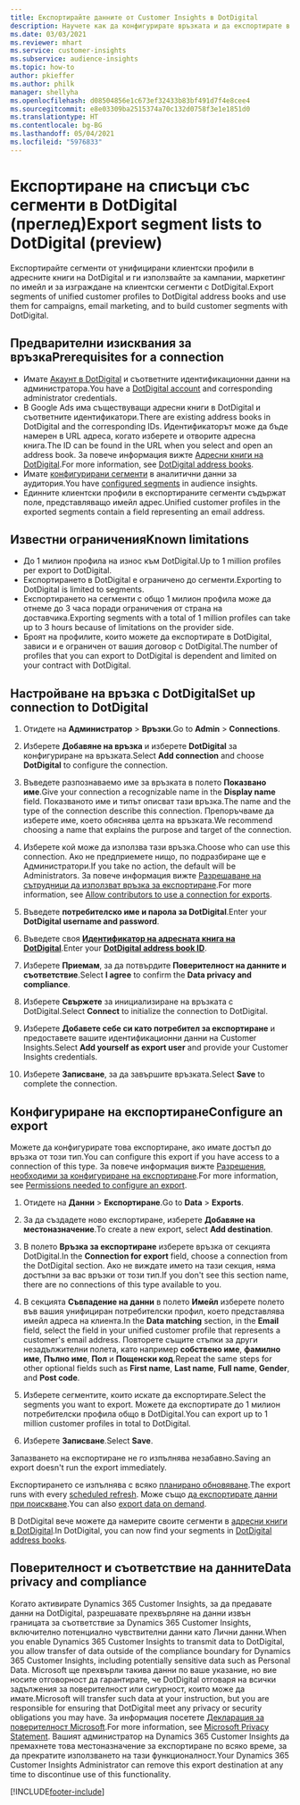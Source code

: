 ```yaml
---
title: Експортирайте данните от Customer Insights в DotDigital
description: Научете как да конфигурирате връзката и да експортирате в DotDigital.
ms.date: 03/03/2021
ms.reviewer: mhart
ms.service: customer-insights
ms.subservice: audience-insights
ms.topic: how-to
author: pkieffer
ms.author: philk
manager: shellyha
ms.openlocfilehash: d08504856e1c673ef32433b83bf491d7f4e8cee4
ms.sourcegitcommit: e8e03309ba2515374a70c132d0758f3e1e1851d0
ms.translationtype: HT
ms.contentlocale: bg-BG
ms.lasthandoff: 05/04/2021
ms.locfileid: "5976833"
---
```

# <a name="export-segment-lists-to-dotdigital-preview"></a><span data-ttu-id="53615-103">Експортиране на списъци със сегменти в DotDigital (преглед)</span><span class="sxs-lookup"><span data-stu-id="53615-103">Export segment lists to DotDigital (preview)</span></span>

<span data-ttu-id="53615-104">Експортирайте сегменти от унифицирани клиентски профили в адресните книги на DotDigital и ги използвайте за кампании, маркетинг по имейл и за изграждане на клиентски сегменти с DotDigital.</span><span class="sxs-lookup"><span data-stu-id="53615-104">Export segments of unified customer profiles to DotDigital address books and use them for campaigns, email marketing, and to build customer segments with DotDigital.</span></span> 

## <a name="prerequisites-for-a-connection"></a><span data-ttu-id="53615-105">Предварителни изисквания за връзка</span><span class="sxs-lookup"><span data-stu-id="53615-105">Prerequisites for a connection</span></span>

-   <span data-ttu-id="53615-106">Имате [Акаунт в DotDigital](https://dotdigital.com/) и съответните идентификационни данни на администратора.</span><span class="sxs-lookup"><span data-stu-id="53615-106">You have a [DotDigital account](https://dotdigital.com/) and corresponding administrator credentials.</span></span>
-   <span data-ttu-id="53615-107">В Google Ads има съществуващи адресни книги в DotDigital и съответните идентификатори.</span><span class="sxs-lookup"><span data-stu-id="53615-107">There are existing address books in DotDigital and the corresponding IDs.</span></span> <span data-ttu-id="53615-108">Идентификаторът може да бъде намерен в URL адреса, когато изберете и отворите адресна книга.</span><span class="sxs-lookup"><span data-stu-id="53615-108">The ID can be found in the URL when you select and open an address book.</span></span> <span data-ttu-id="53615-109">За повече информация вижте [Адресни книги на DotDigital](https://support.dotdigital.com/hc/articles/212211968-Creating-an-address-book).</span><span class="sxs-lookup"><span data-stu-id="53615-109">For more information, see [DotDigital address books](https://support.dotdigital.com/hc/articles/212211968-Creating-an-address-book).</span></span>
-   <span data-ttu-id="53615-110">Имате [конфигурирани сегменти](segments.md) в аналитични данни за аудитория.</span><span class="sxs-lookup"><span data-stu-id="53615-110">You have [configured segments](segments.md) in audience insights.</span></span>
-   <span data-ttu-id="53615-111">Единните клиентски профили в експортираните сегменти съдържат поле, представляващо имейл адрес.</span><span class="sxs-lookup"><span data-stu-id="53615-111">Unified customer profiles in the exported segments contain a field representing an email address.</span></span>

## <a name="known-limitations"></a><span data-ttu-id="53615-112">Известни ограничения</span><span class="sxs-lookup"><span data-stu-id="53615-112">Known limitations</span></span>

- <span data-ttu-id="53615-113">До 1 милион профила на износ към DotDigital.</span><span class="sxs-lookup"><span data-stu-id="53615-113">Up to 1 million profiles per export to DotDigital.</span></span>
- <span data-ttu-id="53615-114">Експортирането в DotDigital е ограничено до сегменти.</span><span class="sxs-lookup"><span data-stu-id="53615-114">Exporting to DotDigital is limited to segments.</span></span>
- <span data-ttu-id="53615-115">Експортирането на сегменти с общо 1 милион профила може да отнеме до 3 часа поради ограничения от страна на доставчика.</span><span class="sxs-lookup"><span data-stu-id="53615-115">Exporting segments with a total of 1 million profiles can take up to 3 hours because of limitations on the provider side.</span></span> 
- <span data-ttu-id="53615-116">Броят на профилите, които можете да експортирате в DotDigital, зависи и е ограничен от вашия договор с DotDigital.</span><span class="sxs-lookup"><span data-stu-id="53615-116">The number of profiles that you can export to DotDigital is dependent and limited on your contract with DotDigital.</span></span>

## <a name="set-up-connection-to-dotdigital"></a><span data-ttu-id="53615-117">Настройване на връзка с DotDigital</span><span class="sxs-lookup"><span data-stu-id="53615-117">Set up connection to DotDigital</span></span>

1. <span data-ttu-id="53615-118">Отидете на **Администратор** > **Връзки**.</span><span class="sxs-lookup"><span data-stu-id="53615-118">Go to **Admin** > **Connections**.</span></span>

1. <span data-ttu-id="53615-119">Изберете **Добавяне на връзка** и изберете **DotDigital** за конфигуриране на връзката.</span><span class="sxs-lookup"><span data-stu-id="53615-119">Select **Add connection** and choose **DotDigital** to configure the connection.</span></span>

1. <span data-ttu-id="53615-120">Въведете разпознаваемо име за връзката в полето **Показвано име**.</span><span class="sxs-lookup"><span data-stu-id="53615-120">Give your connection a recognizable name in the **Display name** field.</span></span> <span data-ttu-id="53615-121">Показваното име и типът описват тази връзка.</span><span class="sxs-lookup"><span data-stu-id="53615-121">The name and the type of the connection describe this connection.</span></span> <span data-ttu-id="53615-122">Препоръчваме да изберете име, което обяснява целта на връзката.</span><span class="sxs-lookup"><span data-stu-id="53615-122">We recommend choosing a name that explains the purpose and target of the connection.</span></span>

1. <span data-ttu-id="53615-123">Изберете кой може да използва тази връзка.</span><span class="sxs-lookup"><span data-stu-id="53615-123">Choose who can use this connection.</span></span> <span data-ttu-id="53615-124">Ако не предприемете нищо, по подразбиране ще е Администратори.</span><span class="sxs-lookup"><span data-stu-id="53615-124">If you take no action, the default will be Administrators.</span></span> <span data-ttu-id="53615-125">За повече информация вижте [Разрешаване на сътрудници да използват връзка за експортиране](connections.md#allow-contributors-to-use-a-connection-for-exports).</span><span class="sxs-lookup"><span data-stu-id="53615-125">For more information, see [Allow contributors to use a connection for exports](connections.md#allow-contributors-to-use-a-connection-for-exports).</span></span>

1. <span data-ttu-id="53615-126">Въведете **потребителско име и парола за DotDigital**.</span><span class="sxs-lookup"><span data-stu-id="53615-126">Enter your **DotDigital username and password**.</span></span>

1. <span data-ttu-id="53615-127">Въведете своя **[Идентификатор на адресната книга на DotDigital](https://support.dotdigital.com/hc/articles/212211968-Creating-an-address-book)**.</span><span class="sxs-lookup"><span data-stu-id="53615-127">Enter your **[DotDigital address book ID](https://support.dotdigital.com/hc/articles/212211968-Creating-an-address-book)**.</span></span>

1. <span data-ttu-id="53615-128">Изберете **Приемам**, за да потвърдите **Поверителност на данните и съответствие**.</span><span class="sxs-lookup"><span data-stu-id="53615-128">Select **I agree** to confirm the **Data privacy and compliance**.</span></span>

1. <span data-ttu-id="53615-129">Изберете **Свържете** за инициализиране на връзката с DotDigital.</span><span class="sxs-lookup"><span data-stu-id="53615-129">Select **Connect** to initialize the connection to DotDigital.</span></span>

1. <span data-ttu-id="53615-130">Изберете **Добавете себе си като потребител за експортиране** и предоставете вашите идентификационни данни на Customer Insights.</span><span class="sxs-lookup"><span data-stu-id="53615-130">Select **Add yourself as export user** and provide your Customer Insights credentials.</span></span>

1. <span data-ttu-id="53615-131">Изберете **Записване**, за да завършите връзката.</span><span class="sxs-lookup"><span data-stu-id="53615-131">Select **Save** to complete the connection.</span></span> 

## <a name="configure-an-export"></a><span data-ttu-id="53615-132">Конфигуриране на експортиране</span><span class="sxs-lookup"><span data-stu-id="53615-132">Configure an export</span></span>

<span data-ttu-id="53615-133">Можете да конфигурирате това експортиране, ако имате достъп до връзка от този тип.</span><span class="sxs-lookup"><span data-stu-id="53615-133">You can configure this export if you have access to a connection of this type.</span></span> <span data-ttu-id="53615-134">За повече информация вижте [Разрешения, необходими за конфигуриране на експортиране](export-destinations.md#set-up-a-new-export).</span><span class="sxs-lookup"><span data-stu-id="53615-134">For more information, see [Permissions needed to configure an export](export-destinations.md#set-up-a-new-export).</span></span>

1. <span data-ttu-id="53615-135">Отидете на **Данни** > **Експортиране**.</span><span class="sxs-lookup"><span data-stu-id="53615-135">Go to **Data** > **Exports**.</span></span>

1. <span data-ttu-id="53615-136">За да създадете ново експортиране, изберете **Добавяне на местоназначение**.</span><span class="sxs-lookup"><span data-stu-id="53615-136">To create a new export, select **Add destination**.</span></span>

1. <span data-ttu-id="53615-137">В полето **Връзка за експортиране** изберете връзка от секцията DotDigital.</span><span class="sxs-lookup"><span data-stu-id="53615-137">In the **Connection for export** field, choose a connection from the DotDigital section.</span></span> <span data-ttu-id="53615-138">Ако не виждате името на тази секция, няма достъпни за вас връзки от този тип.</span><span class="sxs-lookup"><span data-stu-id="53615-138">If you don't see this section name, there are no connections of this type available to you.</span></span>


1. <span data-ttu-id="53615-139">В секцията **Съвпадение на данни** в полето **Имейл** изберете полето във вашия унифициран потребителски профил, което представлява имейл адреса на клиента.</span><span class="sxs-lookup"><span data-stu-id="53615-139">In the **Data matching** section, in the **Email** field, select the field in your unified customer profile that represents a customer's email address.</span></span> <span data-ttu-id="53615-140">Повторете същите стъпки за други незадължителни полета, като например **собствено име**, **фамилно име**, **Пълно име**, **Пол** и **Пощенски код**.</span><span class="sxs-lookup"><span data-stu-id="53615-140">Repeat the same steps for other optional fields such as **First name**, **Last name**, **Full name**, **Gender**, and **Post code**.</span></span>

1. <span data-ttu-id="53615-141">Изберете сегментите, които искате да експортирате.</span><span class="sxs-lookup"><span data-stu-id="53615-141">Select the segments you want to export.</span></span> <span data-ttu-id="53615-142">Можете да експортирате до 1 милион потребителски профила общо в DotDigital.</span><span class="sxs-lookup"><span data-stu-id="53615-142">You can export up to 1 million customer profiles in total to DotDigital.</span></span>

1. <span data-ttu-id="53615-143">Изберете **Записване**.</span><span class="sxs-lookup"><span data-stu-id="53615-143">Select **Save**.</span></span>

<span data-ttu-id="53615-144">Запазването на експортиране не го изпълнява незабавно.</span><span class="sxs-lookup"><span data-stu-id="53615-144">Saving an export doesn't run the export immediately.</span></span>

<span data-ttu-id="53615-145">Експортирането се изпълнява с всяко [планирано обновяване](system.md#schedule-tab).</span><span class="sxs-lookup"><span data-stu-id="53615-145">The export runs with every [scheduled refresh](system.md#schedule-tab).</span></span> <span data-ttu-id="53615-146">Може също [да експортирате данни при поискване](export-destinations.md#run-exports-on-demand).</span><span class="sxs-lookup"><span data-stu-id="53615-146">You can also [export data on demand](export-destinations.md#run-exports-on-demand).</span></span> 
 
<span data-ttu-id="53615-147">В DotDigital вече можете да намерите своите сегменти в [адресни книги в DotDigital](https://support.dotdigital.com/hc/articles/212211968-Creating-an-address-book).</span><span class="sxs-lookup"><span data-stu-id="53615-147">In DotDigital, you can now find your segments in [DotDigital address books](https://support.dotdigital.com/hc/articles/212211968-Creating-an-address-book).</span></span>


## <a name="data-privacy-and-compliance"></a><span data-ttu-id="53615-148">Поверителност и съответствие на данните</span><span class="sxs-lookup"><span data-stu-id="53615-148">Data privacy and compliance</span></span>

<span data-ttu-id="53615-149">Когато активирате Dynamics 365 Customer Insights, за да предавате данни на DotDigital, разрешавате прехвърляне на данни извън границата за съответствие за Dynamics 365 Customer Insights, включително потенциално чувствителни данни като Лични данни.</span><span class="sxs-lookup"><span data-stu-id="53615-149">When you enable Dynamics 365 Customer Insights to transmit data to DotDigital, you allow transfer of data outside of the compliance boundary for Dynamics 365 Customer Insights, including potentially sensitive data such as Personal Data.</span></span> <span data-ttu-id="53615-150">Microsoft ще прехвърли такива данни по ваше указание, но вие носите отговорност да гарантирате, че DotDigital отговаря на всички задължения за поверителност или сигурност, които може да имате.</span><span class="sxs-lookup"><span data-stu-id="53615-150">Microsoft will transfer such data at your instruction, but you are responsible for ensuring that DotDigital meet any privacy or security obligations you may have.</span></span> <span data-ttu-id="53615-151">За информация посетете [Декларация за поверителност Microsoft](https://go.microsoft.com/fwlink/?linkid=396732).</span><span class="sxs-lookup"><span data-stu-id="53615-151">For more information, see [Microsoft Privacy Statement](https://go.microsoft.com/fwlink/?linkid=396732).</span></span>
<span data-ttu-id="53615-152">Вашият администратор на Dynamics 365 Customer Insights да премахнете това местоназначение за експортиране по всяко време, за да прекратите използването на тази функционалност.</span><span class="sxs-lookup"><span data-stu-id="53615-152">Your Dynamics 365 Customer Insights Administrator can remove this export destination at any time to discontinue use of this functionality.</span></span>


[!INCLUDE[footer-include](../includes/footer-banner.md)]
